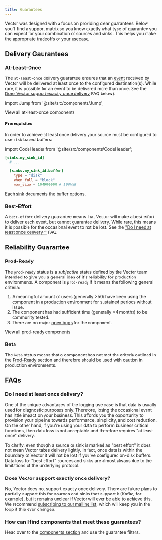 ```yaml
---
title: Guarantees
---
```


Vector was designed with a focus on providing clear guarantees. Below you'll
find a support matrix so you know exactly what type of guarantee you can expect
for your combination of sources and sinks. This helps you make the appropriate
tradeoffs or your usecase.

## Delivery Gaurantees

### At-Least-Once

The `at-least-once` delivery guarantee ensures that an
[event][docs.data-model#event] received by Vector will be delivered at least
once to the configured destination(s). While rare, it is possible for an event
to be delivered more than once. See the [Does Vector support exactly once
delivery](#does-vector-support-exactly-once-delivery) FAQ below).

import Jump from '@site/src/components/Jump';

<Jump to="/components?at-least-once=true">View all at-least-once components</Jump>

#### Prerequisites

In order to achieve at least once delivery your source must be configured to
use `disk` based buffers:

import CodeHeader from '@site/src/components/CodeHeader';

<CodeHeader fileName="vector.toml" learnMoreUrl="/setup/configuration" />

```toml
[sinks.my_sink_id]
  # ...

  [sinks.my_sink_id.buffer]
    type = "disk"
    when_full = "block"
    max_size = 104900000 # 100MiB
```

Each [sink][docs.sinks] documents the buffer options.

### Best-Effort

A `best-effort` delivery guarantee means that Vector will make a best effort to
deliver each event, but cannot guarantee delivery. While rare, this means it is
possible for the occasional event to not be lost. See the ["Do I need at least
once delivery?"](#do-i-need-at-least-once-delivery) FAQ.

## Reliability Guarantee

### Prod-Ready

The `prod-ready` status is a _subjective_ status defined by the Vector team
intended to give you a general idea of it's reliability for production
environments. A component is `prod-ready` if it means the following general
criteria:

1. A meaningful amount of users (generally >50) have been using the component in
   a production environment for sustained periods without issue.
2. The component has had sufficient time (generally >4 months) to be community
   tested.
3. There are no major [open bugs][urls.vector_bug_issues] for the component.

<Jump to="/components?prod-ready=true">View all prod-ready components</Jump>

### Beta

The `beta` status means that a component has not met the criteria outlined in
the [Prod-Ready](#prod-ready) section and therefore should be used with caution
in production environments.

## FAQs

### Do I need at least once delivery?

One of the unique advantages of the logging use case is that data is usually
used for diagnostic purposes only. Therefore, losing the occasional event
has little impact on your business. This affords you the opportunity to
provision your pipeline towards performance, simplicity, and cost reduction.
On the other hand, if you're using your data to perform business critical
functions, then data loss is not acceptable and therefore requires "at least
once" delivery.

To clarify, even though a source or sink is marked as "best effort" it does
not mean Vector takes delivery lightly. In fact, once data is within the
boundary of Vector it will not be lost if you've configured on-disk buffers.
Data loss for "best effort" sources and sinks are almost always due to the
limitations of the underlying protocol.

### Does Vector support exactly once delivery?

No, Vector does not support exactly once delivery. There are future plans to
partially support this for sources and sinks that support it (Kafka, for
example), but it remains unclear if Vector will ever be able to achieve this.
We recommend [subscribing to our mailing list](https://vector.dev), which will
keep you in the loop if this ever changes.

### How can I find components that meet these guarantees?

Head over to the [components section][docs.components] and use the guarantee
filters.


[docs.components]: /docs/components
[docs.data-model#event]: /docs/about/data-model#event
[docs.sinks]: /docs/components/sinks
[urls.vector_bug_issues]: https://github.com/timberio/vector/issues?q=is%3Aopen+is%3Aissue+label%3A%22type%3A+bug%22
